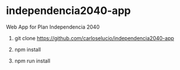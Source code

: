 # independencia2040-app

Web App for Plan Independencia 2040


1. git clone https://github.com/carloselucio/independencia2040-app

2. npm install 

3. npm run install
